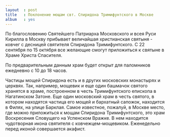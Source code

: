 ```yaml
---
layout  : post
title   : Поклонение мощам свт. Спиридона Тримифунтского в Москве
album   : yes
---
```

По благословению Святейшего Патриарха Московского и всея Руси Кирилла в Москву прибывает величайшая христианская святыня - ковчег с десницей святителя Спиридона Тримифунтского. С 22 сентября по 15 октября все желающие смогут приложиться к святыне в Храме Христа Спасителя. 

По предварительным данным храм будет открыт для паломников ежедневно с 10 до 18 часов.

Частицы мощей Спиридона есть и в других московских монастырях и церквях. Так, например, мощевик и еще один башмачок святого хранятся в храме, построенном в честь Тримифунтского епископа в Нагатинском Затоне. Еще один московский храм в честь святого, в котором находятся частица его мощей и бархатный сапожок, находится в Филях, на улице Барклая. Самое известное, пожалуй, в Москве место, где можно приложиться к мощам Спиридона Тримифунтского, это храм Воскресения Словущего на Успенском Вражке. В нем находится чудотворная икона святителя с ковчежцем-мощевиком. Еженедельно перед иконой совершается акафист.

